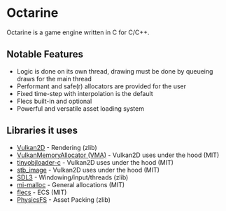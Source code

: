 # Octarine

Octarine is a game engine written in C for C/C++. 

## Notable Features

 + Logic is done on its own thread, drawing must be done by queueing draws for the main thread
 + Performant and safe(r) allocators are provided for the user
 + Fixed time-step with interpolation is the default
 + Flecs built-in and optional
 + Powerful and versatile asset loading system

## Libraries it uses

 + [Vulkan2D](https://github.com/PaoloMazzon/Vulkan2D) - Rendering (zlib)
 + [VulkanMemoryAllocator (VMA)](https://github.com/GPUOpen-LibrariesAndSDKs/VulkanMemoryAllocator) - Vulkan2D uses under the hood (MIT)
 + [tinyobjloader-c](https://github.com/syoyo/tinyobjloader-c) - Vulkan2D uses under the hood (MIT)
 + [stb_image](https://github.com/nothings/stb/blob/master/stb_image.h) - Vulkan2D uses under the hood (MIT)
 + [SDL3](https://www.libsdl.org/) - Windowing/input/threads (zlib)
 + [mi-malloc](https://github.com/microsoft/mimalloc) - General allocations (MIT)
 + [flecs](https://github.com/SanderMertens/flecs?tab=readme-ov-file) - ECS (MIT)
 + [PhysicsFS](https://github.com/icculus/physfs) - Asset Packing (zlib)